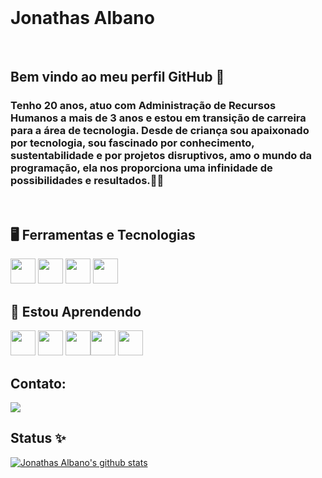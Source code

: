 <br>

# Jonathas Albano

<br>

## Bem vindo ao meu perfil GitHub 👋
### Tenho 20 anos, atuo com Administração de Recursos Humanos a mais de 3 anos e estou em transição de carreira para a área de tecnologia. Desde de criança sou apaixonado por tecnologia, sou fascinado por conhecimento, sustentabilidade e por projetos disruptivos, amo o mundo da programação, ela nos proporciona uma infinidade de possibilidades e resultados.🧑‍💻

<br>

## 🖥️ Ferramentas e Tecnologias

<img src="https://cdn.jsdelivr.net/gh/devicons/devicon/icons/html5/html5-original.svg" width="40" height="40" /> <img src="https://cdn.jsdelivr.net/gh/devicons/devicon/icons/css3/css3-original.svg" width="40" height="40"/> <img src="https://cdn.jsdelivr.net/gh/devicons/devicon/icons/javascript/javascript-original.svg" width="40" height="40"/> <img src="https://cdn.jsdelivr.net/gh/devicons/devicon/icons/git/git-original.svg" width="40" height="40"/>

## 🔭 Estou Aprendendo

<img src="https://cdn.jsdelivr.net/gh/devicons/devicon/icons/bootstrap/bootstrap-original.svg" width="40" height="40"/> <img src="https://cdn.jsdelivr.net/gh/devicons/devicon/icons/figma/figma-original.svg" width="40" height="40"/> <img src="https://cdn.jsdelivr.net/gh/devicons/devicon/icons/typescript/typescript-original.svg" width="40" height="40"/><img src="https://cdn.jsdelivr.net/gh/devicons/devicon/icons/java/java-original.svg" width="40" height="40"/> <img src="https://cdn.jsdelivr.net/gh/devicons/devicon/icons/linux/linux-original.svg" width="40" height="40"/> 
          
## Contato:

<div>
<a href="https://www.linkedin.com/in/jonathas-albano" target="_blank"><img src="https://img.shields.io/badge/-LinkedIn-%230077B5?style=for-the-badge&logo=linkedin&logoColor=white" target="_blank"></a>
          
<!-- <a href="https://www.youtube.com/" target="_blank"><img src="https://img.shields.io/badge/YouTube-FF0000?style=for-the-badge&logo=youtube&logoColor=white" target="_blank"></a>
<a href="https://instagram.com/" target="_blank"><img src="https://img.shields.io/badge/-Instagram-%23E4405F?style=for-the-badge&logo=instagram&logoColor=white" target="_blank"></a> -->
          
</div>

## Status ✨

[![Jonathas Albano's github stats](https://github-readme-stats.vercel.app/api?username=jalban0&theme=dark&show_icons=true&count_private=true)](https://github.com/jalban0)
